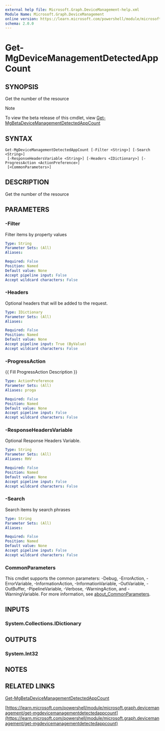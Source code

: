 ```yaml
---
external help file: Microsoft.Graph.DeviceManagement-help.xml
Module Name: Microsoft.Graph.DeviceManagement
online version: https://learn.microsoft.com/powershell/module/microsoft.graph.devicemanagement/get-mgdevicemanagementdetectedappcount
schema: 2.0.0
---
```


# Get-MgDeviceManagementDetectedAppCount

## SYNOPSIS
Get the number of the resource

> [!NOTE]
> To view the beta release of this cmdlet, view [Get-MgBetaDeviceManagementDetectedAppCount](/powershell/module/Microsoft.Graph.Beta.DeviceManagement/Get-MgBetaDeviceManagementDetectedAppCount?view=graph-powershell-beta)

## SYNTAX

```
Get-MgDeviceManagementDetectedAppCount [-Filter <String>] [-Search <String>]
 [-ResponseHeadersVariable <String>] [-Headers <IDictionary>] [-ProgressAction <ActionPreference>]
 [<CommonParameters>]
```

## DESCRIPTION
Get the number of the resource

## PARAMETERS

### -Filter
Filter items by property values

```yaml
Type: String
Parameter Sets: (All)
Aliases:

Required: False
Position: Named
Default value: None
Accept pipeline input: False
Accept wildcard characters: False
```

### -Headers
Optional headers that will be added to the request.

```yaml
Type: IDictionary
Parameter Sets: (All)
Aliases:

Required: False
Position: Named
Default value: None
Accept pipeline input: True (ByValue)
Accept wildcard characters: False
```

### -ProgressAction
{{ Fill ProgressAction Description }}

```yaml
Type: ActionPreference
Parameter Sets: (All)
Aliases: proga

Required: False
Position: Named
Default value: None
Accept pipeline input: False
Accept wildcard characters: False
```

### -ResponseHeadersVariable
Optional Response Headers Variable.

```yaml
Type: String
Parameter Sets: (All)
Aliases: RHV

Required: False
Position: Named
Default value: None
Accept pipeline input: False
Accept wildcard characters: False
```

### -Search
Search items by search phrases

```yaml
Type: String
Parameter Sets: (All)
Aliases:

Required: False
Position: Named
Default value: None
Accept pipeline input: False
Accept wildcard characters: False
```

### CommonParameters
This cmdlet supports the common parameters: -Debug, -ErrorAction, -ErrorVariable, -InformationAction, -InformationVariable, -OutVariable, -OutBuffer, -PipelineVariable, -Verbose, -WarningAction, and -WarningVariable. For more information, see [about_CommonParameters](http://go.microsoft.com/fwlink/?LinkID=113216).

## INPUTS

### System.Collections.IDictionary
## OUTPUTS

### System.Int32
## NOTES

## RELATED LINKS
[Get-MgBetaDeviceManagementDetectedAppCount](/powershell/module/Microsoft.Graph.Beta.DeviceManagement/Get-MgBetaDeviceManagementDetectedAppCount?view=graph-powershell-beta)

[https://learn.microsoft.com/powershell/module/microsoft.graph.devicemanagement/get-mgdevicemanagementdetectedappcount](https://learn.microsoft.com/powershell/module/microsoft.graph.devicemanagement/get-mgdevicemanagementdetectedappcount)





